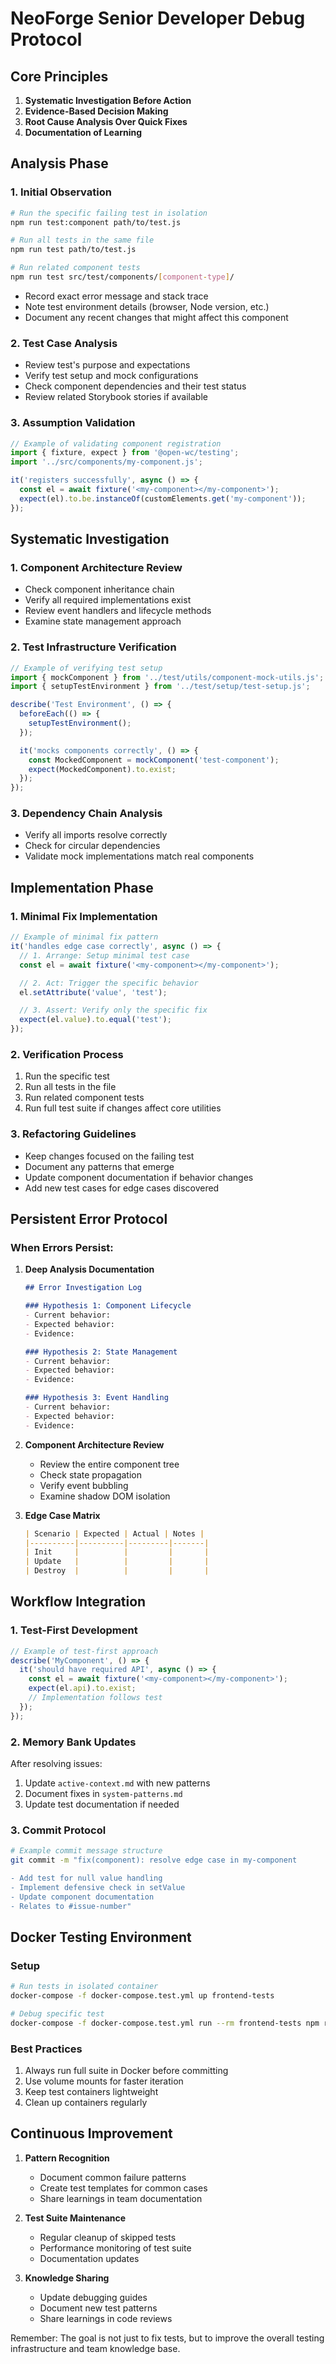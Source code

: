 # NeoForge Senior Developer Debug Protocol

## Core Principles

1. **Systematic Investigation Before Action**
2. **Evidence-Based Decision Making**
3. **Root Cause Analysis Over Quick Fixes**
4. **Documentation of Learning**

## Analysis Phase

### 1. Initial Observation
```bash
# Run the specific failing test in isolation
npm run test:component path/to/test.js

# Run all tests in the same file
npm run test path/to/test.js

# Run related component tests
npm run test src/test/components/[component-type]/
```

- Record exact error message and stack trace
- Note test environment details (browser, Node version, etc.)
- Document any recent changes that might affect this component

### 2. Test Case Analysis
- Review test's purpose and expectations
- Verify test setup and mock configurations
- Check component dependencies and their test status
- Review related Storybook stories if available

### 3. Assumption Validation
```javascript
// Example of validating component registration
import { fixture, expect } from '@open-wc/testing';
import '../src/components/my-component.js';

it('registers successfully', async () => {
  const el = await fixture('<my-component></my-component>');
  expect(el).to.be.instanceOf(customElements.get('my-component'));
});
```

## Systematic Investigation

### 1. Component Architecture Review
- Check component inheritance chain
- Verify all required implementations exist
- Review event handlers and lifecycle methods
- Examine state management approach

### 2. Test Infrastructure Verification
```javascript
// Example of verifying test setup
import { mockComponent } from '../test/utils/component-mock-utils.js';
import { setupTestEnvironment } from '../test/setup/test-setup.js';

describe('Test Environment', () => {
  beforeEach(() => {
    setupTestEnvironment();
  });

  it('mocks components correctly', () => {
    const MockedComponent = mockComponent('test-component');
    expect(MockedComponent).to.exist;
  });
});
```

### 3. Dependency Chain Analysis
- Verify all imports resolve correctly
- Check for circular dependencies
- Validate mock implementations match real components

## Implementation Phase

### 1. Minimal Fix Implementation
```javascript
// Example of minimal fix pattern
it('handles edge case correctly', async () => {
  // 1. Arrange: Setup minimal test case
  const el = await fixture('<my-component></my-component>');

  // 2. Act: Trigger the specific behavior
  el.setAttribute('value', 'test');

  // 3. Assert: Verify only the specific fix
  expect(el.value).to.equal('test');
});
```

### 2. Verification Process
1. Run the specific test
2. Run all tests in the file
3. Run related component tests
4. Run full test suite if changes affect core utilities

### 3. Refactoring Guidelines
- Keep changes focused on the failing test
- Document any patterns that emerge
- Update component documentation if behavior changes
- Add new test cases for edge cases discovered

## Persistent Error Protocol

### When Errors Persist:

1. **Deep Analysis Documentation**
   ```markdown
   ## Error Investigation Log

   ### Hypothesis 1: Component Lifecycle
   - Current behavior:
   - Expected behavior:
   - Evidence:

   ### Hypothesis 2: State Management
   - Current behavior:
   - Expected behavior:
   - Evidence:

   ### Hypothesis 3: Event Handling
   - Current behavior:
   - Expected behavior:
   - Evidence:
   ```

2. **Component Architecture Review**
   - Review the entire component tree
   - Check state propagation
   - Verify event bubbling
   - Examine shadow DOM isolation

3. **Edge Case Matrix**
   ```markdown
   | Scenario | Expected | Actual | Notes |
   |----------|----------|---------|-------|
   | Init     |          |         |       |
   | Update   |          |         |       |
   | Destroy  |          |         |       |
   ```

## Workflow Integration

### 1. Test-First Development
```javascript
// Example of test-first approach
describe('MyComponent', () => {
  it('should have required API', async () => {
    const el = await fixture('<my-component></my-component>');
    expect(el.api).to.exist;
    // Implementation follows test
  });
});
```

### 2. Memory Bank Updates
After resolving issues:
1. Update `active-context.md` with new patterns
2. Document fixes in `system-patterns.md`
3. Update test documentation if needed

### 3. Commit Protocol
```bash
# Example commit message structure
git commit -m "fix(component): resolve edge case in my-component

- Add test for null value handling
- Implement defensive check in setValue
- Update component documentation
- Relates to #issue-number"
```

## Docker Testing Environment

### Setup
```bash
# Run tests in isolated container
docker-compose -f docker-compose.test.yml up frontend-tests

# Debug specific test
docker-compose -f docker-compose.test.yml run --rm frontend-tests npm run test:component path/to/test.js
```

### Best Practices
1. Always run full suite in Docker before committing
2. Use volume mounts for faster iteration
3. Keep test containers lightweight
4. Clean up containers regularly

## Continuous Improvement

1. **Pattern Recognition**
   - Document common failure patterns
   - Create test templates for common cases
   - Share learnings in team documentation

2. **Test Suite Maintenance**
   - Regular cleanup of skipped tests
   - Performance monitoring of test suite
   - Documentation updates

3. **Knowledge Sharing**
   - Update debugging guides
   - Document new test patterns
   - Share learnings in code reviews

Remember: The goal is not just to fix tests, but to improve the overall testing infrastructure and team knowledge base.

